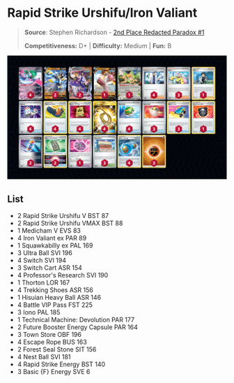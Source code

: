 # Rapid Strike Urshifu/Iron Valiant

> **Source**: Stephen Richardson - [2nd Place Redacted Paradox #1](https://play.limitlesstcg.com/tournament/65399b5b8a7d9977b0c6a1d6/player/sportzfan1990/decklist)
> 
> **Competitiveness:** D+ | **Difficulty:** Medium | **Fun:** B

![decklist](../../!Images/Standard/8BST-PAR/Iron%20Valiant-Urshifu.png)

## List
* 2 Rapid Strike Urshifu V BST 87
* 2 Rapid Strike Urshifu VMAX BST 88
* 1 Medicham V EVS 83
* 4 Iron Valiant ex PAR 89
* 1 Squawkabilly ex PAL 169
* 3 Ultra Ball SVI 196
* 4 Switch SVI 194
* 3 Switch Cart ASR 154
* 4 Professor's Research SVI 190
* 1 Thorton LOR 167
* 4 Trekking Shoes ASR 156
* 1 Hisuian Heavy Ball ASR 146
* 4 Battle VIP Pass FST 225
* 3 Iono PAL 185
* 1 Technical Machine: Devolution PAR 177
* 2 Future Booster Energy Capsule PAR 164
* 3 Town Store OBF 196
* 4 Escape Rope BUS 163
* 2 Forest Seal Stone SIT 156
* 4 Nest Ball SVI 181
* 4 Rapid Strike Energy BST 140
* 3 Basic {F} Energy SVE 6
